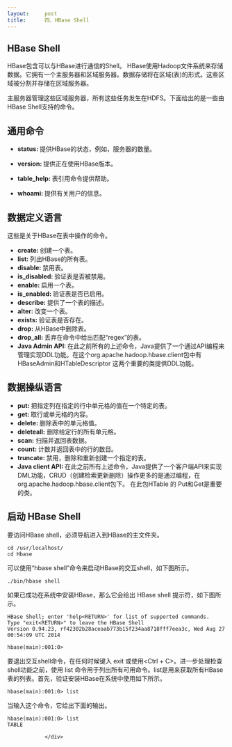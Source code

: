 ```yaml
---
layout:     post
title:      四、HBase Shell
---
```

<div id="article_content" class="article_content clearfix csdn-tracking-statistics" data-pid="blog" data-mod="popu_307" data-dsm="post">
								            <link rel="stylesheet" href="https://csdnimg.cn/release/phoenix/template/css/ck_htmledit_views-f76675cdea.css">
						<div class="htmledit_views" id="content_views">
                <h2>HBase Shell</h2>

<p>HBase包含可以与HBase进行通信的Shell。 HBase使用Hadoop文件系统来存储数据。它拥有一个主服务器和区域服务器。数据存储将在区域(表)的形式。这些区域被分割并存储在区域服务器。</p>

<p>主服务器管理这些区域服务器，所有这些任务发生在HDFS。下面给出的是一些由HBase Shell支持的命令。</p>

<h2>通用命令</h2>

<ul><li>
	<p><strong>status: </strong>提供HBase的状态，例如，服务器的数量。</p>
	</li>
	<li>
	<p><strong>version: </strong>提供正在使用HBase版本。</p>
	</li>
	<li>
	<p><strong>table_help: </strong>表引用命令提供帮助。</p>
	</li>
	<li>
	<p><strong>whoami: </strong>提供有关用户的信息。</p>
	</li>
</ul><h2>数据定义语言</h2>

<p>这些是关于HBase在表中操作的命令。</p>

<ul><li><strong>create: </strong>创建一个表。</li>
	<li><strong>list: </strong>列出HBase的所有表。</li>
	<li><strong>disable: </strong>禁用表。</li>
	<li><strong>is_disabled: </strong>验证表是否被禁用。</li>
	<li><strong>enable: </strong>启用一个表。</li>
	<li><strong>is_enabled: </strong>验证表是否已启用。</li>
	<li><strong>describe: </strong>提供了一个表的描述。</li>
	<li><strong>alter: </strong>改变一个表。</li>
	<li><strong>exists: </strong>验证表是否存在。</li>
	<li><strong>drop: </strong>从HBase中删除表。</li>
	<li><strong>drop_all: </strong>丢弃在命令中给出匹配“regex”的表。</li>
	<li><strong>Java Admin API: </strong>在此之前所有的上述命令，Java提供了一个通过API编程来管理实现DDL功能。在这个org.apache.hadoop.hbase.client包中有HBaseAdmin和HTableDescriptor 这两个重要的类提供DDL功能。</li>
</ul><h2>数据操纵语言</h2>

<ul><li><strong>put: </strong>把指定列在指定的行中单元格的值在一个特定的表。</li>
	<li><strong>get: </strong>取行或单元格的内容。</li>
	<li><strong>delete: </strong>删除表中的单元格值。</li>
	<li><strong>deleteall:</strong> 删除给定行的所有单元格。</li>
	<li><strong>scan:</strong> 扫描并返回表数据。</li>
	<li><strong>count: </strong>计数并返回表中的行的数目。</li>
	<li><strong>truncate: </strong>禁用，删除和重新创建一个指定的表。</li>
	<li><strong>Java client API: </strong>在此之前所有上述命令，Java提供了一个客户端API来实现DML功能，CRUD（创建检索更新删除）操作更多的是通过编程，在org.apache.hadoop.hbase.client包下。 在此包HTable 的 Put和Get是重要的类。</li>
</ul><h2>启动 HBase Shell</h2>

<p>要访问HBase shell，必须导航进入到HBase的主文件夹。</p>

<pre>
<code class="language-html hljs">cd /usr/localhost/
cd Hbase</code></pre>

<p>可以使用“hbase shell”命令来启动HBase的交互shell，如下图所示。</p>

<pre>
<code class="language-html hljs">./bin/hbase shell</code></pre>

<p>如果已成功在系统中安装HBase，那么它会给出 HBase shell 提示符，如下图所示。</p>

<pre>
<code class="language-html hljs">HBase Shell; enter 'help&lt;RETURN&gt;' for list of supported commands.
Type "exit&lt;RETURN&gt;" to leave the HBase Shell
Version 0.94.23, rf42302b28aceaab773b15f234aa8718fff7eea3c, Wed Aug 27
00:54:09 UTC 2014

hbase(main):001:0&gt;</code></pre>

<p>要退出交互shell命令，在任何时候键入 exit 或使用&lt;Ctrl + C&gt;。进一步处理检查shell功能之前，使用 list 命令用于列出所有可用命令。list是用来获取所有HBase 表的列表。首先，验证安装HBase在系统中使用如下所示。</p>

<pre>
<code class="language-html hljs">hbase(main):001:0&gt; list</code></pre>

<p>当输入这个命令，它给出下面的输出。</p>

<pre>
<code class="language-html hljs">hbase(main):001:0&gt; list
TABLE</code></pre>            </div>
                </div>